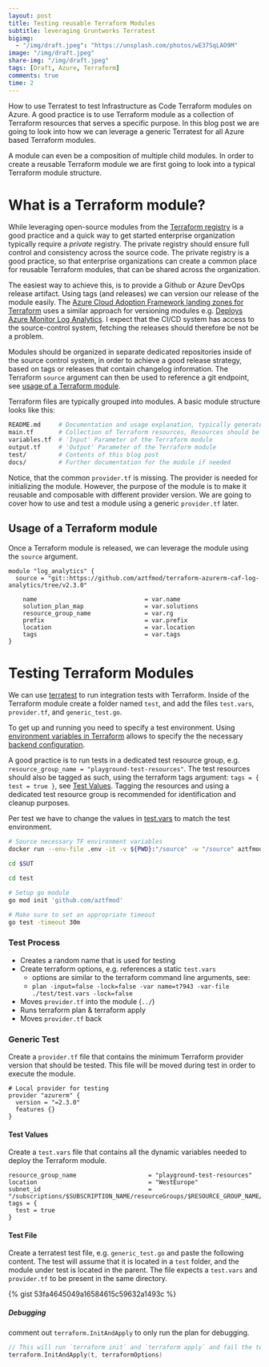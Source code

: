 ```yaml
---
layout: post
title: Testing reusable Terraform Modules
subtitle: leveraging Gruntworks Terratest
bigimg:
  - "/img/draft.jpeg": "https://unsplash.com/photos/wE37SqLAO9M"
image: "/img/draft.jpeg"
share-img: "/img/draft.jpeg"
tags: [Draft, Azure, Terraform]
comments: true
time: 2
---
```


How to use Terratest to test Infrastructure as Code Terraform modules on Azure.
A good practice is to use Terraform module as a collection of Terraform resources that serves a specific purpose.
In this blog post we are going to look into how we can leverage a generic Terratest for all Azure based Terraform modules.

A module can even be a composition of multiple child modules.
In order to create a reusable Terraform module we are first going to look into a typical Terraform module structure.

# What is a Terraform module?

While leveraging open-source modules from the [Terraform registry](https://registry.terraform.io/) is a good practice and a quick way to get started enterprise organization typically require a _private_ registry. The private registry should ensure full control and consistency across the source code. The private registry is a good practice, so that enterprise organizations can create a common place for reusable Terraform modules, that can be shared across the organization.

The easiest way to achieve this, is to provide a Github or Azure DevOps release artifact.
Using tags (and releases) we can version our release of the module easily. The [Azure Cloud Adoption Framework landing zones for Terraform](https://github.com/Azure/caf-terraform-landingzones) uses a similar approach for versioning modules e.g. [Deploys Azure Monitor Log Analytics](https://github.com/aztfmod/terraform-azurerm-caf-log-analytics/tree/v2.3.0).
I expect that the CI/CD system has access to the source-control system, fetching the releases should therefore be not be a problem.

Modules should be organized in separate dedicated repositories inside of the source control system, in order to achieve a good release strategy, based on tags or releases that contain changelog information. The Terraform `source` argument can then be used to reference a git endpoint, see [usage of a Terraform module](#usage-of-a-terraform-module).

Terraform files are typically grouped into modules. A basic module structure looks like this:

```bash
README.md     # Documentation and usage explanation, typically generated using https://github.com/terraform-docs/terraform-docs
main.tf       # Collection of Terraform resources, Resources should be split into separate files
variables.tf  # 'Input' Parameter of the Terraform module  
output.tf     # 'Output' Parameter of the Terraform module
test/         # Contents of this blog post
docs/         # Further documentation for the module if needed
```

Notice, that the common `provider.tf` is missing. The provider is needed for initializing the module. However, the purpose of the module is to make it reusable and composable with different provider version. We are going to cover how to use and test a module using a generic `provider.tf` later.

## Usage of a Terraform module

Once a Terraform module is released, we can leverage the module using the `source` argument.

```hcl
module "log_analytics" {
  source = "git::https://github.com/aztfmod/terraform-azurerm-caf-log-analytics/tree/v2.3.0"

    name                              = var.name
    solution_plan_map                 = var.solutions
    resource_group_name               = var.rg
    prefix                            = var.prefix
    location                          = var.location
    tags                              = var.tags
}
```

# Testing Terraform Modules

We can use [terratest](https://terratest.gruntwork.io/docs/) to run integration tests with Terraform.
Inside of the Terraform module create a folder named `test`, and add the files `test.vars`, `provider.tf`, and `generic_test.go`.

To get up and running you need to specify a test environment. 
Using [environment variables in Terraform](https://www.terraform.io/docs/commands/environment-variables.html) allows to specify the the necessary [backend configuration](https://www.terraform.io/docs/backends/index.html). 

A good practice is to run tests in a dedicated test resource group, e.g. `resource_group_name = "playground-test-resources"`.
The test resources should also be tagged as such, using the terraform tags argument: `tags = { test = true }`, see [Test Values](#test-values). Tagging the resources and using a dedicated test resource group is recommended for identification and cleanup purposes.

Per test we have to change the values in [test.vars](#test-values) to match the test environment.

```bash
# Source necessary TF environment variables
docker run --env-file .env -it -v ${PWD}:"/source" -w "/source" aztfmod/rover

cd $SUT

cd test

# Setup go module
go mod init 'github.com/aztfmod'

# Make sure to set an appropriate timeout
go test -timeout 30m
```

### Test Process

- Creates a random name that is used for testing
- Create terraform options, e.g. references a static `test.vars`
  - options are similar to the terraform command line arguments, see:
  - `plan -input=false -lock=false -var name=t7943 -var-file ./test/test.vars -lock=false`
- Moves `provider.tf` into the module (`../`)
- Runs terraform plan & terraform apply
- Moves `provider.tf` back


### Generic Test

Create a `provider.tf` file that contains the minimum Terraform provider version that should be tested. This file will be moved during test in order to execute the module.

```hcl
# Local provider for testing
provider "azurerm" {
  version = "=2.3.0"
  features {}
}
```

#### Test Values

Create a `test.vars` file that contains all the dynamic variables needed to deploy the Terraform module.

```hcl
resource_group_name                    = "playground-test-resources"
location                               = "WestEurope"
subnet_id                              = "/subscriptions/$SUBSCRIPTION_NAME/resourceGroups/$RESOURCE_GROUP_NAME/providers/Microsoft.Network/virtualNetworks/$VNET_NAME/subnets/$SUBNET_NAME"
tags = {
  test = true
}
```

#### Test File

Create a terratest test file, e.g. `generic_test.go` and paste the following content.
The test will assume that it is located in a  `test` folder, and the module under test is located in the parent.
The file expects a `test.vars` and `provider.tf` to be present in the same directory.

{% gist 53fa4645049a16584615c59632a1493c %}

##### Debugging

comment out `terraform.InitAndApply` to only run the plan for debugging.

```go
// This will run `terraform init` and `terraform apply` and fail the test if there are any errors
terraform.InitAndApply(t, terraformOptions)
```